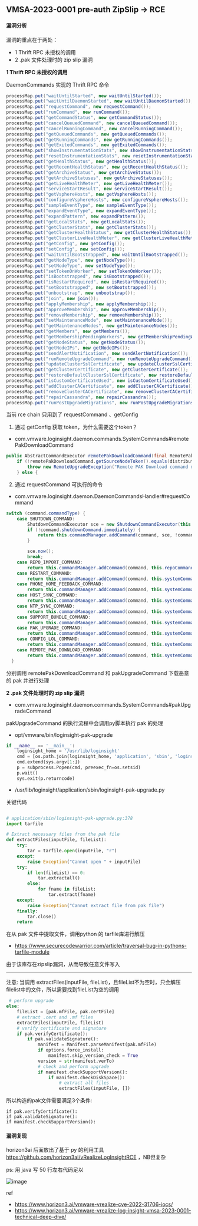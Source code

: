 VMSA-2023-0001 pre-auth ZipSlip -> RCE
--- 

#### 漏洞分析


漏洞的重点在于两处：
- 1 Thrift RPC 未授权的调用
- 2 .pak 文件处理时的 zip slip 漏洞

**1 Thrift RPC 未授权的调用**

DaemonCommands 实现的 Thrift RPC 命令
```java
processMap.put("waitUntilStarted", new waitUntilStarted());
processMap.put("waitUntilDaemonStarted", new waitUntilDaemonStarted());
processMap.put("requestCommand", new requestCommand());
processMap.put("runCommand", new runCommand());
processMap.put("getCommandStatus", new getCommandStatus());
processMap.put("cancelQueuedCommand", new cancelQueuedCommand());
processMap.put("cancelRunningCommand", new cancelRunningCommand());
processMap.put("getQueuedCommands", new getQueuedCommands());
processMap.put("getRunningCommands", new getRunningCommands());
processMap.put("getExitedCommands", new getExitedCommands());
processMap.put("showInstrumentationStats", new showInstrumentationStats());
processMap.put("resetInstrumentationStats", new resetInstrumentationStats());
processMap.put("getHealthStatus", new getHealthStatus());
processMap.put("getRecentHealthStatus", new getRecentHealthStatus());
processMap.put("getArchiveStatus", new getArchiveStatus());
processMap.put("getArchiveStatuses", new getArchiveStatuses());
processMap.put("getLiveHealthMeter", new getLiveHealthMeter());
processMap.put("serviceStartResult", new serviceStartResult());
processMap.put("getVsphereHosts", new getVsphereHosts());
processMap.put("configureVsphereHosts", new configureVsphereHosts());
processMap.put("sampleEventType", new sampleEventType());
processMap.put("expandEventType", new expandEventType());
processMap.put("expandPattern", new expandPattern());
processMap.put("getLocalStats", new getLocalStats());
processMap.put("getClusterStats", new getClusterStats());
processMap.put("getClusterHealthStatus", new getClusterHealthStatus());
processMap.put("getClusterLiveHealthMeter", new getClusterLiveHealthMeter());
processMap.put("getConfig", new getConfig());
processMap.put("setConfig", new setConfig());
processMap.put("waitUntilBootstrapped", new waitUntilBootstrapped());
processMap.put("getNodeType", new getNodeType());
processMap.put("setNodeType", new setNodeType());
processMap.put("setTokenOnWorker", new setTokenOnWorker());
processMap.put("isBootstrapped", new isBootstrapped());
processMap.put("isRestartRequired", new isRestartRequired());
processMap.put("setBootstrapped", new setBootstrapped());
processMap.put("unbootstrap", new unbootstrap());
processMap.put("join", new join());
processMap.put("applyMembership", new applyMembership());
processMap.put("approveMembership", new approveMembership());
processMap.put("removeMembership", new removeMembership());
processMap.put("setMaintenanceMode", new setMaintenanceMode());
processMap.put("getMaintenanceNodes", new getMaintenanceNodes());
processMap.put("getMembers", new getMembers());
processMap.put("getMembershipPendingWorkers", new getMembershipPendingWorkers());
processMap.put("getNodeStatus", new getNodeStatus());
processMap.put("getNodeIPs", new getNodeIPs());
processMap.put("sendAlertNotification", new sendAlertNotification());
processMap.put("runRemoteUpgradeCommand", new runRemoteUpgradeCommand());
processMap.put("updateClusterSslCertificate", new updateClusterSslCertificate());
processMap.put("getClusterCertificate", new getClusterCertificate());
processMap.put("restoreDefaultClusterSslCertificate", new restoreDefaultClusterSslCertificate());
processMap.put("isCustomCertificateUsed", new isCustomCertificateUsed());
processMap.put("addClusterCACertificate", new addClusterCACertificate());
processMap.put("removeClusterCACertificate", new removeClusterCACertificate());
processMap.put("repairCassandra", new repairCassandra());
processMap.put("runPostUpgradeMigrations", new runPostUpgradeMigrations());
```

当前 rce chain 只用到了 requestCommand 、getConfig

1) 通过 getConfig 获取 token，为什么需要这个token？ 
- com.vmware.loginsight.daemon.commands.SystemCommands#remotePakDownloadCommand

```java
public AbstractCommandExecutor remotePakDownloadCommand(final RemotePakDownloadCommand remotePakDownloadCommand, DistributedConfig distributedConfig) throws DistributedConfigException, MalformedURLException, RemoteUpgradeException {
    if (!remotePakDownloadCommand.getSourceNodeToken().equals(distributedConfig.getMasterDaemon().getToken())) {
        throw new RemoteUpgradeException("Remote PAK Download command must come from master.");
    } else {
```

2) 通过 requestCommand 可执行的命令

- com.vmware.loginsight.daemon.DaemonCommandsHandler#requestCommand 

```java
switch (command.commandType) {
    case SHUTDOWN_COMMAND:
        ShutdownCommandExecutor sce = new ShutdownCommandExecutor(this.shutdownRunnable);
        if (!command.shutdownCommand.immediately) {
            return this.commandManager.addCommand(command, sce, !command.shutdownCommand.waitForQueued);
        }

        sce.now();
        break;
    case REPO_IMPORT_COMMAND:
        return this.commandManager.addCommand(command, this.repoCommands.importCommand(command.repoImportCommand));
    case RESTART_COMMAND:
        return this.commandManager.addCommand(command, this.systemCommands.restartCommand(command.restartCommand), !command.restartCommand.waitForQueued);
    case PHONE_HOME_FEEDBACK_COMMAND:
        return this.commandManager.addCommand(command, this.systemCommands.phoneHomeFeedbackCommand(command.phoneHomeFeedbackCommand));
    case HOST_SYNC_COMMAND:
        return this.commandManager.addCommand(command, this.systemCommands.hostSyncCommand(command.hostSyncCommand));
    case NTP_SYNC_COMMAND:
        return this.commandManager.addCommand(command, this.systemCommands.ntpSyncCommand(command.ntpSyncCommand));
    case SUPPORT_BUNDLE_COMMAND:
        return this.commandManager.addCommand(command, this.systemCommands.supportBundleCommand(command.supportBundleCommand));
    case PAK_UPGRADE_COMMAND:
        return this.commandManager.addCommand(command, this.systemCommands.pakUpgradeCommand(command.pakUpgradeCommand));
    case CONFIG_LOL_COMMAND:
        return this.commandManager.addCommand(command, this.systemCommands.configLolCommand());
    case REMOTE_PAK_DOWNLOAD_COMMAND:
        return this.commandManager.addCommand(command, this.systemCommands.remotePakDownloadCommand(command.remotePakDownloadCommand, (DistributedConfig)this.configurationHolder.getConfiguration(DistributedConfig.class)));
  }
```

分别调用 remotePakDownloadCommand 和 pakUpgradeCommand 下载恶意的 pak 并进行处理

**2 .pak 文件处理时的 zip slip 漏洞**

- com.vmware.loginsight.daemon.commands.SystemCommands#pakUpgradeCommand

pakUpgradeCommand 的执行流程中会调用py脚本执行 pak 的处理

- opt/vmware/bin/loginsight-pak-upgrade

```python
if __name__ == '__main__':
    loginsight_home = '/usr/lib/loginsight'
    cmd = [os.path.join(loginsight_home, 'application', 'sbin', 'loginsight-pak-upgrade.py')]
    cmd.extend(sys.argv[1:])
    p = subprocess.Popen(cmd, preexec_fn=os.setsid)
    p.wait()
    sys.exit(p.returncode)
```

- /usr/lib/loginsight/application/sbin/loginsight-pak-upgrade.py

关键代码

```python

# application/sbin/loginsight-pak-upgrade.py:378
import tarfile

# Extract necessary files from the pak file
def extractFiles(inputFile, fileList):
    try:
        tar = tarfile.open(inputFile, "r")
    except:
        raise Exception("Cannot open " + inputFile)
    try:
        if len(fileList) == 0:
            tar.extractall()
        else:
            for fname in fileList:
                tar.extract(fname)
    except:
        raise Exception("Cannot extract file from pak file")
    finally:
        tar.close()
    return
```

在从 pak 文件中提取文件，调用python 的 tarfile库进行解压

- https://www.securecodewarrior.com/article/traversal-bug-in-pythons-tarfile-module

由于该库存在zipslip漏洞，从而导致任意文件写入

---

注意: 当调用 extractFiles(inputFile, fileList)，且fileList不为空时，只会解压filelist中的文件，所以需要找到fileList为空的调用

```python
 # perform upgrade
else:
    fileList = [pak.mfFile, pak.certFile]
    # extract .cert and .mf files
    extractFiles(inputFile, fileList)
    # verify certificate and signature
    if pak.verifyCertificate():
        if pak.validateSignature():
            manifest = Manifest.parseManifest(pak.mfFile)
            if options.force_install:
                manifest.skip_version_check = True
            version = str(manifest.verTo)
            # check and perform upgrade
            if manifest.checkSupportVersion():
                if manifest.checkDiskSpace():
                    # extract all files
                    extractFiles(inputFile, [])
```

所以构造的pak文件需要满足3个条件:

```
if pak.verifyCertificate():
if pak.validateSignature():
if manifest.checkSupportVersion():
```

#### 漏洞复现

horizon3ai 后面放出了基于 py 的利用工具 https://github.com/horizon3ai/vRealizeLogInsightRCE ，NB但复杂

ps: 用 java 写 50 行左右代码足以


![image](https://user-images.githubusercontent.com/55024146/216533004-86098604-80c1-4b49-856c-36b8f0032bbd.png)



ref
- https://www.horizon3.ai/vmware-vrealize-cve-2022-31706-iocs/
- https://www.horizon3.ai/vmware-vrealize-log-insight-vmsa-2023-0001-technical-deep-dive/


